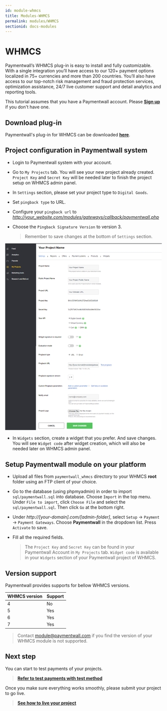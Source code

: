 ```yaml
---
id: module-whmcs
title: Modules-WHMCS
permalink: modules/WHMCS
sectionid: docs-modules
---
```


# WHMCS

Paymentwall’s WHMCS plug-in is easy to install and fully customizable. With a single integration you’ll have access to our 120+ payment options localized in 75+ currencies and more than 200 countries. You’ll also have access to our top-notch risk management and fraud protection services, optimization assistance, 24/7 live customer support and detail analytics and reporting tools.

This tutorial assumes that you have a Paymentwall account. Please **[Sign up](https://api.paymentwall.com/pwaccount/signup?source=whmcs&mode=merchant)** if you don't have one.

## Download plug-in

Paymentwall's plug-in for WHMCS can be downloaded **[here](https://github.com/paymentwall)**.

## Project configuration in Paymentwall system

* Login to Paymentwall system with your account.

* Go to ```My Projects``` tab. You will see your new project already created. ```Project Key``` and ```Secret Key``` will be needed later to finish the project setup on WHMCS admin panel.

* In ```Settings``` section, please set your project type to  ```Digital Goods```.

* Set ```pingback type``` to URL.

 * Configure your ```pingback url``` to *http://your_website.com/modules/gateways/callback/paymentwall.php*

* Choose the ```Pingback Signature Version``` to version 3.

  > Remember to save changes at the bottom of ```Settings``` section.

<div class="docs-img">
    <img src="/textures/pic/payments/platform/whmcs.png">
</div>

* In ```Widgets``` section, create a widget that you prefer. And save changes. You will see ```Widget code``` after widget creation, which will also be needed later on WHMCS admin panel.

## Setup Paymentwall module on your platform

* Upload all files from ```paymentwall_whmcs``` directory to your WHMCS **root** folder using an FTP client of your choice.

* Go to the database (using phpmyadmin) in order to import ```sql/paymentwall.sql``` into database.  Choose ```Import``` in the top menu. Under ```File to import```, click ```Choose File``` and select the ```sql/paymentwall.sql```. Then click ```Go``` at the bottom right.

* Under *http://[your-domain].com/[admin-folder]*, select ```Setup``` -> ```Payment``` -> ```Payment Gateways```. Choose **Paymentwall** in the dropdown list. Press ```Activate``` to save.

* Fill all the required fields.

  >The ```Project Key``` and ```Secret Key``` can be found in your Paymentwall Account in ```My Projects``` tab. ```Widget code``` is available in your ```Widgets``` section of your Paymentwall project of WHMCS.


## Version support

Paymentwall provides supports for bellow WHMCS versions.

|WHMCS version|Support|
|-------|--------|
|4|No|
|5|Yes|
|6|Yes|
|7|Yes|

> Contact [module@paymentwall.com](mailto:module@paymentwall.com) if you find the version of your WHMCS module is not supported.


## Next step

You can start to test payments of your projects.

> **[Refer to test payments with test method](/sandbox/test-payment)**

Once you make sure everything works smoothly, please submit your project to go live.

> **[See how to live your project](/development/review-home)**